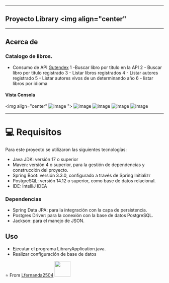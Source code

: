 
---
## Proyecto Library <img align="center" 
---

## Acerca de
### Catalogo de libros.
* Consumo de API [Gutendex](https://gutendex.com/)
  1 -Buscar libro por titulo en la API
  2 - Buscar libro por titulo registrado
  3 - Listar libros registrados
  4 - Listar autores registrado
  5 - Listar autores vivos de un determinando año
  6 - listar libros por idioma
#### Vista Consola
<img align="center" ![image](https://github.com/Lfernanda2504/library/assets/24297887/c6e57b26-1f76-423e-b256-e96bf50c1ee8)
">
![image](https://github.com/Lfernanda2504/library/assets/24297887/42ffb1bb-5d6a-446a-a634-b5d2161ea1a9)
![image](https://github.com/Lfernanda2504/library/assets/24297887/13da0d8a-d018-405c-bc6f-7872b0203092)
![image](https://github.com/Lfernanda2504/library/assets/24297887/59410a39-cfcb-47ff-a4d1-5c9d6383b47a)
![image](https://github.com/Lfernanda2504/library/assets/24297887/8d88e106-a27f-440b-9aef-acb5768365d6)


<hr/>


# 💻 Requisitos
Para este proyecto se utilizaron las siguientes tecnologías:

* Java JDK: versión 17 o superior
* Maven: versión 4 o superior, para la gestión de dependencias y construcción del proyecto.
*  Spring Boot: versión 3.3.0, configurado a través de Spring Initializr
*  PostgreSQL: versión 14.12 o superior, como base de datos relacional.
*  IDE: IntelliJ IDEA

### Dependencias 
* Spring Data JPA: para la integración con la capa de persistencia.
*  Postgres Driver: para la conexión con la base de datos PostgreSQL.
*  Jackson: para el manejo de JSON.

## Uso
   * Ejecutar el programa LibraryApplication.java.
  * Realizar configuración de base de datos

⭐️ From [Lfernanda2504](https://github.com/Lfernanda2504)
<img src="https://user-images.githubusercontent.com/5679180/79618120-0daffb80-80be-11ea-819e-d2b0fa904d07.gif" width="50px">

